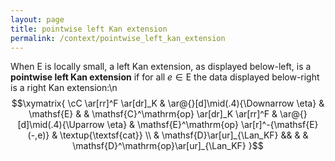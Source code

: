 ```yaml
---
layout: page
title: pointwise left Kan extension
permalink: /context/pointwise_left_kan_extension
---
```

When $\mathsf{E}$ is locally small, a left Kan extension, as displayed below-left, is a **pointwise left Kan extension** if for all $e \in \mathsf{E}$ the data displayed below-right is a right Kan extension:\n$$\xymatrix{ \cC \ar[rr]^F \ar[dr]_K & \ar@{}[d]\mid(.4){\Downarrow \eta} & \mathsf{E} & & \mathsf{C}^\mathrm{op} \ar[dr]_K \ar[rr]^F  &  \ar@{}[d]\mid(.4){\Uparrow \eta} & \mathsf{E}^\mathrm{op} \ar[r]^-{\mathsf{E}(-,e)} & \textup{\textsf{cat}}   \\ & \mathsf{D}\ar[ur]_{\Lan_KF} &&  & & \mathsf{D}^\mathrm{op}\ar[ur]_{\Lan_KF} }$$
